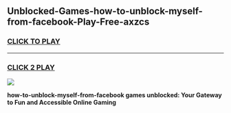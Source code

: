 
## Unblocked-Games-how-to-unblock-myself-from-facebook-Play-Free-axzcs
<h3>
<a href="https://premium76.site?title=how-to-unblock-myself-from-facebook&ref=20M">CLICK TO PLAY</a></h3>
<hr>

<h3>
<a href="https://premium76.site?title=how-to-unblock-myself-from-facebook&ref=20M">CLICK 2 PLAY</a>
  
</h3>

<a href="https://premium76.site?title=how-to-unblock-myself-from-facebook&ref=19M"><img src="https://clearcache.store/games.png"></a>


**how-to-unblock-myself-from-facebook games unblocked: Your Gateway to Fun and Accessible Online Gaming**
